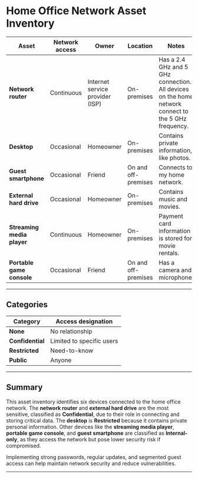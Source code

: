 # **Home Office Network Asset Inventory**

| **Asset**                  | **Network access** | **Owner**                       | **Location**        | **Notes**                                                                                           | **Sensitivity**   |
| -------------------------- | ------------------ | ------------------------------- | ------------------- | --------------------------------------------------------------------------------------------------- | ----------------- |
| **Network router**         | Continuous         | Internet service provider (ISP) | On-premises         | Has a 2.4 GHz and 5 GHz connection. All devices on the home network connect to the 5 GHz frequency. | **Confidential**  |
| **Desktop**                | Occasional         | Homeowner                       | On-premises         | Contains private information, like photos.                                                          | **Restricted**    |
| **Guest smartphone**       | Occasional         | Friend                          | On and off-premises | Connects to my home network.                                                                        | **Internal-only** |
| **External hard drive**    | Occasional         | Homeowner                       | On-premises         | Contains music and movies.                                                                          | **Confidential**  |
| **Streaming media player** | Continuous         | Homeowner                       | On-premises         | Payment card information is stored for movie rentals.                                               | **Internal-only** |
| **Portable game console**  | Occasional         | Friend                          | On and off-premises | Has a camera and microphone.                                                                        | **Internal-only** |

---

## **Categories**

| **Category**     | **Access designation**    |
| ---------------- | ------------------------- |
| **None**         | No relationship           |
| **Confidential** | Limited to specific users |
| **Restricted**   | Need-to-know              |
| **Public**       | Anyone                    |

---

## **Summary**

This asset inventory identifies six devices connected to the home office network. The **network router** and **external hard drive** are the most sensitive, classified as **Confidential**, due to their role in connecting and storing critical data. The **desktop** is **Restricted** because it contains private personal information. Other devices like the **streaming media player**, **portable game console**, and **guest smartphone** are classified as **Internal-only**, as they access the network but pose lower security risk if compromised.

Implementing strong passwords, regular updates, and segmented guest access can help maintain network security and reduce vulnerabilities.

---
